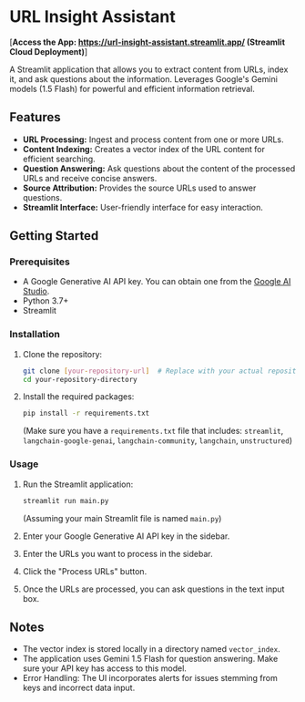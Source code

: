# URL Insight Assistant

[**Access the App:  https://url-insight-assistant.streamlit.app/ (Streamlit Cloud Deployment)**]

A Streamlit application that allows you to extract content from URLs, index it, and ask questions about the information. Leverages Google's Gemini models (1.5 Flash) for powerful and efficient information retrieval.

## Features

*   **URL Processing:** Ingest and process content from one or more URLs.
*   **Content Indexing:** Creates a vector index of the URL content for efficient searching.
*   **Question Answering:** Ask questions about the content of the processed URLs and receive concise answers.
*   **Source Attribution:** Provides the source URLs used to answer questions.
*   **Streamlit Interface:** User-friendly interface for easy interaction.

## Getting Started

### Prerequisites

*   A Google Generative AI API key. You can obtain one from the [Google AI Studio](https://makersuite.google.com/).
*   Python 3.7+
*   Streamlit

### Installation

1.  Clone the repository:

    ```bash
    git clone [your-repository-url]  # Replace with your actual repository URL
    cd your-repository-directory
    ```

2.  Install the required packages:

    ```bash
    pip install -r requirements.txt
    ```

    (Make sure you have a `requirements.txt` file that includes: `streamlit`, `langchain-google-genai`, `langchain-community`, `langchain`, `unstructured`)

### Usage

1.  Run the Streamlit application:

    ```bash
    streamlit run main.py
    ```

    (Assuming your main Streamlit file is named `main.py`)

2.  Enter your Google Generative AI API key in the sidebar.
3.  Enter the URLs you want to process in the sidebar.
4.  Click the "Process URLs" button.
5.  Once the URLs are processed, you can ask questions in the text input box.

## Notes

*   The vector index is stored locally in a directory named `vector_index`.
*   The application uses Gemini 1.5 Flash for question answering. Make sure your API key has access to this model.
*   Error Handling: The UI incorporates alerts for issues stemming from keys and incorrect data input.
